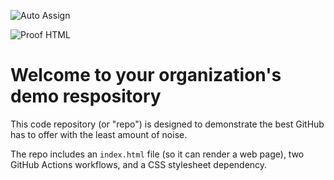 ![Auto Assign](https://github.com/泛亚支付-全球支付通道联盟/demo-repository/actions/workflows/auto-assign.yml/badge.svg)

![Proof HTML](https://github.com/泛亚支付-全球支付通道联盟/demo-repository/actions/workflows/proof-html.yml/badge.svg)

# Welcome to your organization's demo respository
This code repository (or "repo") is designed to demonstrate the best GitHub has to offer with the least amount of noise.

The repo includes an `index.html` file (so it can render a web page), two GitHub Actions workflows, and a CSS stylesheet dependency.
